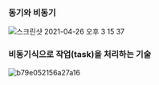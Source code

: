 ### 동기와 비동기
![스크린샷 2021-04-26 오후 3 15 37](https://user-images.githubusercontent.com/65153742/116431269-98573900-a882-11eb-8586-dc46679e2ab1.png)

### 비동기식으로 작업(task)을 처리하는 기술
![b79e052156a27a16](https://user-images.githubusercontent.com/65153742/116431282-9ab99300-a882-11eb-8261-b4c36e510320.jpg)
